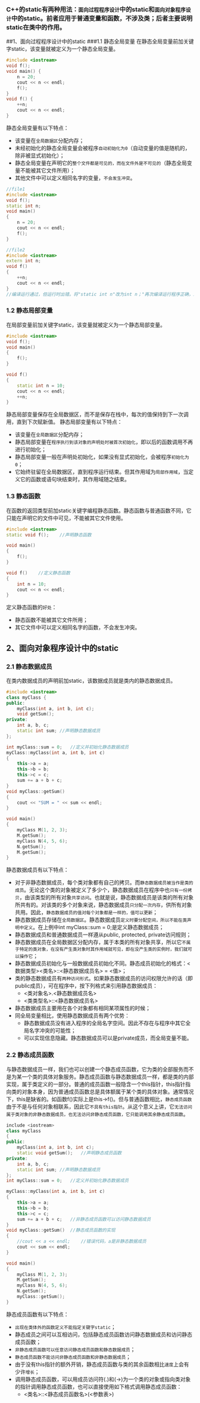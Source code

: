 ### C++的static有两种用法：``面向过程程序设计``中的static和``面向对象程序设计``中的static。前者应用于普通变量和函数，不涉及类；后者主要说明static在类中的作用。

##1、面向过程程序设计中的static
###1.1 静态全局变量
在静态全局变量前加关键字static，该变量就被定义为一个静态全局变量。
```cpp
#include <iostream>
void f();
void main() {
    n = 20;
    cout << n << endl;
    f();
}
void f() {
    ++n;
    cout << n << endl;
}
```

静态全局变量有以下特点：

* 该变量在``全局数据区``分配内存；
* 未经初始化的静态全局变量会被程序``自动初始化为0``（自动变量的值是随机的，除非被显式初始化）；
* 静态全局变量在声明它的``整个文件都是可见的，而在文件外是不可见的``（静态全局变量不能被其它文件所用）；
* 其他文件中可以定义相同名字的变量，``不会发生冲突``。

```cpp
//file1
#include <iostream>
void f();
static int n;
void main()
{
    n = 20;
    cout << n << endl;
    f();
}

//file2
#include <iostream>
extern int n;
void f()
{
    ++n;
    cout << n << endl;
}
//编译运行通过，但运行时出错。将"static int n"改为int n；"再次编译运行程序正确，即使有extern也不行。
```

### 1.2 静态局部变量
在局部变量前加关键字static，该变量就被定义为一个静态局部变量。
```cpp
#include <iostream>
void f();
void main()
{
    f();
}

void f()
{
    static int n = 10;
    cout << n << endl;
    ++n;
}
```
静态局部变量保存在全局数据区，而不是保存在栈中，每次的值保持到下一次调用，直到下次赋新值。
静态局部变量有以下特点：

* 该变量在``全局数据区``分配内存；
* 静态局部变量在``程序执行到该对象的声明处时被首次初始化``，即以后的函数调用不再进行初始化；
* 静态局部变量一般在声明处初始化，如果没有显式初始化，会被程序``初始化为0``；
* 它始终驻留在全局数据区，直到程序运行结束。但其作用域为``局部作用域``，当定义它的函数或语句块结束时，其作用域随之结束。

### 1.3 静态函数
在函数的返回类型前加static关键字编程静态函数。静态函数与普通函数不同，它只能在声明它的文件中可见，不能被其它文件使用。
```cpp
#include <iostream>
static void f();    //声明静态函数

void main()
{
    f();
}

void f()    //定义静态函数
{
    int n = 10;
    cout << n << endl;
}
```
定义静态函数的``好处``：

* 静态函数不能被其它文件所用；
* 其它文件中可以定义相同名字的函数，不会发生冲突。

## 2、面向对象程序设计中的static
### 2.1 静态数据成员
在类内数据成员的声明前加static，该数据成员就是类内的静态数据成员。
```cpp
#include <iostream>
class myClass {
public:
    myClass(int a, int b, int c);
    void getSum();
private:
    int a, b, c;
    static int sum; //声明静态数据成员
};

int myClass::sum = 0;   //定义并初始化静态数据成员
myClass::myClass(int a, int b, int c)
{
    this->a = a;
    this->b = b;
    this->c = c;
    sum += a + b + c;
}
void myClass::getSum()
{
    cout << "SUM = " << sum << endl;
}

void main()
{
    myClass M(1, 2, 3);
    M.getSum();
    myClass N(4, 5, 6);
    N.getSum();
    M.getSum();
}
```
静态数据成员有以下特点：

* 对于非静态数据成员，每个类对象都有自己的拷贝。而``静态数据成员被当作是类的成员``。无论这个类的对象被定义了多少个，静态数据成员在程序中也``只有一份拷贝``，由该类型的所有对象``共享访问``。也就是说，静态数据成员是该类的所有对象所共有的。对该类的多个对象来说，静态数据成员``只分配一次内存``，供所有对象共用。因此，``静态数据成员的值对每个对象都是一样的，值可以更新``；
* 静态数据成员存储在``全局数据区``。静态数据成员``定义时要分配空间，所以不能在类声明中定义``。在上例中int myClass::sum = 0;是定义静态数据成员；
* 静态数据成员和普通数据成员一样遵从public, protected, private访问规则；
* 静态数据成员在全局数据区分配内存，属于本类的所有对象共享，所以它``不属于特定的类对象，在没有产生类对象时其作用域就可见，即在没产生类的实例时，我们就可以操作它``；
* 静态数据成员初始化与一般数据成员初始化不同。静态成员初始化的格式：<数据类型><类名>::<静态数据成员名> = <值>；
* 类的静态数据成员有``两种访问形式``。如果静态数据成员的访问权限允许的话（即public成员），可在程序中，按下列格式来引用静态数据成员：
    * <类对象名>.<静态数据成员名>
    * <类类型名>::<静态数据成员名>
* 静态数据成员主要用在各个对象都有相同某项属性的时候；
* 同全局变量相比，使用静态数据成员有两个优势：
    * 静态数据成员没有进入程序的全局名字空间。因此不存在与程序中其它全局名字冲突的可能性；
    * 可以实现信息隐藏。静态数据成员可以是private成员，而全局变量不能。
    
### 2.2 静态成员函数
与静态数据成员一样，我们也可以创建一个静态成员函数，它为类的全部服务而不是为某一个类的具体对象服务。静态成员函数与静态数据成员一样，都是类的内部实现，属于类定义的一部分。普通的成员函数一般隐含一个this指针，this指针指向类的对象本身，因为普通成员函数总是具体额属于某个类的具体对象。通常情况下，this是缺省的。如函数f()实际上是this->f()。但与普通函数相比，``静态成员函数``由于不是与任何对象相联系，因此它``不具有this指针``。从这个意义上讲，它``无法访问属于类对象的非静态数据成员，也无法访问非静态成员函数，它只能调用其余静态成员函数``。
```cpp
include <iostream>
class myClass
{
public:
    myClass(int a, int b, int c);
    static void getSum();   //声明静态成员函数
private:
    int a, b, c;
    static int sum; //声明静态数据成员
};
int myClass::sum = 0;   //定义并初始化静态数据成员

myClass::myClass(int a, int b, int c)
{
    this->a = a;
    this->b = b;
    this->c = c;
    sum += a + b + c;   //非静态成员函数可以访问静态数据成员
}
void myClass::getSum()  //静态成员函数的实现
{
    //cout << a << endl;    //错误代码，a是非静态数据成员
    cout << sum << endl;
}

void main()
{
    myClass M(1, 2, 3);
    M.getSum();
    myClass N(4, 5, 6);
    N.getSum();
    myClass::getSum();
}
```
静态成员函数有以下特点：

* ``出现在类体外的函数定义不能指定关键字static``；
* 静态成员之间可以互相访问，包括静态成员函数访问静态数据成员和访问静态成员函数；
* ``非静态成员函数可以任意访问静态成员函数和静态数据成员``；
* ``静态成员函数不能访问非静态成员函数和非静态数据成员``；
* 由于没有this指针的额外开销，静态成员函数与类的其余函数相比``速度``上会有少许``增长``；
* 调用静态成员函数，可以用成员访问符(.)和(->)为一个类的对象或指向类对象的指针调用静态成员函数，也可以直接使用如下格式调用静态成员函数：
    * <类名>::<静态成员函数名>(<参数表>)